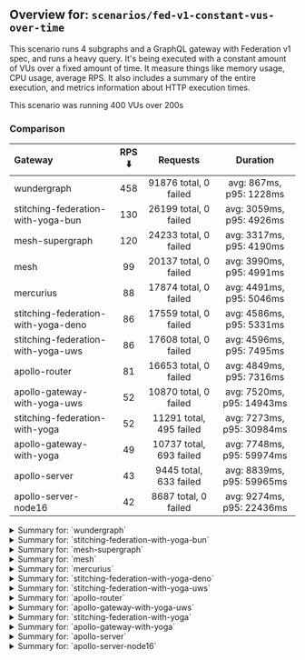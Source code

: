 ## Overview for: `scenarios/fed-v1-constant-vus-over-time`


This scenario runs 4 subgraphs and a GraphQL gateway with Federation v1 spec, and runs a heavy query. It's being executed with a constant amount of VUs over a fixed amount of time. It measure things like memory usage, CPU usage, average RPS. It also includes a summary of the entire execution, and metrics information about HTTP execution times.


This scenario was running 400 VUs over 200s


### Comparison


| Gateway                             | RPS ⬇️ |        Requests         |         Duration          |
| :---------------------------------- | :----: | :---------------------: | :-----------------------: |
| wundergraph                         |  458   |  91876 total, 0 failed  |  avg: 867ms, p95: 1228ms  |
| stitching-federation-with-yoga-bun  |  130   |  26199 total, 0 failed  | avg: 3059ms, p95: 4926ms  |
| mesh-supergraph                     |  120   |  24233 total, 0 failed  | avg: 3317ms, p95: 4190ms  |
| mesh                                |   99   |  20137 total, 0 failed  | avg: 3990ms, p95: 4991ms  |
| mercurius                           |   88   |  17874 total, 0 failed  | avg: 4491ms, p95: 5046ms  |
| stitching-federation-with-yoga-deno |   86   |  17559 total, 0 failed  | avg: 4586ms, p95: 5331ms  |
| stitching-federation-with-yoga-uws  |   86   |  17608 total, 0 failed  | avg: 4596ms, p95: 7495ms  |
| apollo-router                       |   81   |  16653 total, 0 failed  | avg: 4849ms, p95: 7316ms  |
| apollo-gateway-with-yoga-uws        |   52   |  10870 total, 0 failed  | avg: 7520ms, p95: 14943ms |
| stitching-federation-with-yoga      |   52   | 11291 total, 495 failed | avg: 7273ms, p95: 30984ms |
| apollo-gateway-with-yoga            |   49   | 10737 total, 693 failed | avg: 7748ms, p95: 59974ms |
| apollo-server                       |   43   | 9445 total, 633 failed  | avg: 8839ms, p95: 59965ms |
| apollo-server-node16                |   42   |  8687 total, 0 failed   | avg: 9274ms, p95: 22436ms |



<details>
  <summary>Summary for: `wundergraph`</summary>

  **K6 Output**




```
     ✓ response code was 200
     ✓ no graphql errors
     ✓ valid response structure

     checks.........................: 100.00% ✓ 275628     ✗ 0    
     data_received..................: 458 MB  2.3 MB/s
     data_sent......................: 109 MB  544 kB/s
     http_req_blocked...............: avg=396.67µs min=1.5µs    med=2.9µs    max=308.86ms p(90)=5.2µs   p(95)=7.4µs   
     http_req_connecting............: avg=372.63µs min=0s       med=0s       max=175.06ms p(90)=0s      p(95)=0s      
     http_req_duration..............: avg=867.22ms min=152.57ms med=844.96ms max=2.17s    p(90)=1.12s   p(95)=1.22s   
       { expected_response:true }...: avg=867.22ms min=152.57ms med=844.96ms max=2.17s    p(90)=1.12s   p(95)=1.22s   
   ✓ http_req_failed................: 0.00%   ✓ 0          ✗ 91876
     http_req_receiving.............: avg=5.62ms   min=21.9µs   med=53.2µs   max=682.71ms p(90)=315.2µs p(95)=8.65ms  
     http_req_sending...............: avg=1.24ms   min=9.29µs   med=16.7µs   max=581.59ms p(90)=52.5µs  p(95)=168.89µs
     http_req_tls_handshaking.......: avg=0s       min=0s       med=0s       max=0s       p(90)=0s      p(95)=0s      
     http_req_waiting...............: avg=860.35ms min=152.5ms  med=840.44ms max=1.97s    p(90)=1.11s   p(95)=1.21s   
     http_reqs......................: 91876   458.034728/s
     iteration_duration.............: avg=871.9ms  min=158.04ms med=848.6ms  max=2.32s    p(90)=1.13s   p(95)=1.23s   
     iterations.....................: 91876   458.034728/s
     vus............................: 400     min=400      max=400
     vus_max........................: 400     min=400      max=400
```


**Performance Overview**


<img src="https://imagedelivery.net/KYe9TScr4TldYHA48pczVg/c3e6c0c2-b014-4c07-c4ff-022b314d8800/public" alt="Performance Overview" />


**HTTP Overview**


<img src="https://imagedelivery.net/KYe9TScr4TldYHA48pczVg/c0f02be8-4ec1-43e0-69bd-9037c41f5800/public" alt="HTTP Overview" />


  </details>

<details>
  <summary>Summary for: `stitching-federation-with-yoga-bun`</summary>

  **K6 Output**




```
     ✓ response code was 200
     ✓ no graphql errors
     ✓ valid response structure

     checks.........................: 100.00% ✓ 78597      ✗ 0    
     data_received..................: 131 MB  650 kB/s
     data_sent......................: 31 MB   155 kB/s
     http_req_blocked...............: avg=499.17µs min=1µs      med=2.1µs  max=53.94ms p(90)=3.2µs  p(95)=5.5µs   
     http_req_connecting............: avg=490.43µs min=0s       med=0s     max=53.73ms p(90)=0s     p(95)=0s      
     http_req_duration..............: avg=3.05s    min=940.68ms med=2.93s  max=7.52s   p(90)=3.34s  p(95)=4.92s   
       { expected_response:true }...: avg=3.05s    min=940.68ms med=2.93s  max=7.52s   p(90)=3.34s  p(95)=4.92s   
   ✓ http_req_failed................: 0.00%   ✓ 0          ✗ 26199
     http_req_receiving.............: avg=724.82µs min=18.1µs   med=33.9µs max=157.7ms p(90)=61.8µs p(95)=173.45µs
     http_req_sending...............: avg=233.82µs min=6.2µs    med=11.6µs max=93.9ms  p(90)=27.2µs p(95)=107.61µs
     http_req_tls_handshaking.......: avg=0s       min=0s       med=0s     max=0s      p(90)=0s     p(95)=0s      
     http_req_waiting...............: avg=3.05s    min=938.75ms med=2.93s  max=7.52s   p(90)=3.34s  p(95)=4.92s   
     http_reqs......................: 26199   130.477053/s
     iteration_duration.............: avg=3.06s    min=986.37ms med=2.93s  max=7.53s   p(90)=3.34s  p(95)=4.94s   
     iterations.....................: 26199   130.477053/s
     vus............................: 400     min=400      max=400
     vus_max........................: 400     min=400      max=400
```


**Performance Overview**


<img src="https://imagedelivery.net/KYe9TScr4TldYHA48pczVg/1947365f-73f0-4a4d-0fbb-98412cd90200/public" alt="Performance Overview" />


**HTTP Overview**


<img src="https://imagedelivery.net/KYe9TScr4TldYHA48pczVg/e44b49b2-7e85-4c5e-0fda-774c88a01e00/public" alt="HTTP Overview" />


  </details>

<details>
  <summary>Summary for: `mesh-supergraph`</summary>

  **K6 Output**




```
     ✓ response code was 200
     ✗ no graphql errors
      ↳  99% — ✓ 24214 / ✗ 19
     ✗ valid response structure
      ↳  0% — ✓ 0 / ✗ 24233

     checks.........................: 66.64% ✓ 48447      ✗ 24252
     data_received..................: 122 MB 605 kB/s
     data_sent......................: 29 MB  143 kB/s
     http_req_blocked...............: avg=797.63µs min=900ns  med=2µs     max=116.43ms p(90)=2.9µs   p(95)=3.4µs  
     http_req_connecting............: avg=783.07µs min=0s     med=0s      max=116.04ms p(90)=0s      p(95)=0s     
     http_req_duration..............: avg=3.31s    min=1.66s  med=3.21s   max=8.35s    p(90)=3.8s    p(95)=4.18s  
       { expected_response:true }...: avg=3.31s    min=1.66s  med=3.21s   max=8.35s    p(90)=3.8s    p(95)=4.18s  
   ✓ http_req_failed................: 0.00%  ✓ 0          ✗ 24233
     http_req_receiving.............: avg=51.51µs  min=14.9µs med=38.29µs max=30.71ms  p(90)=62.18µs p(95)=71.54µs
     http_req_sending...............: avg=168.96µs min=6.3µs  med=12µs    max=116.08ms p(90)=21.7µs  p(95)=27.3µs 
     http_req_tls_handshaking.......: avg=0s       min=0s     med=0s      max=0s       p(90)=0s      p(95)=0s     
     http_req_waiting...............: avg=3.31s    min=1.66s  med=3.21s   max=8.35s    p(90)=3.8s    p(95)=4.18s  
     http_reqs......................: 24233  120.117577/s
     iteration_duration.............: avg=3.31s    min=1.66s  med=3.21s   max=8.36s    p(90)=3.8s    p(95)=4.19s  
     iterations.....................: 24233  120.117577/s
     vus............................: 303    min=303      max=400
     vus_max........................: 400    min=400      max=400
```


**Performance Overview**


<img src="https://imagedelivery.net/KYe9TScr4TldYHA48pczVg/7e5e3162-4fbf-4f2a-bc4c-e779c635c500/public" alt="Performance Overview" />


**HTTP Overview**


<img src="https://imagedelivery.net/KYe9TScr4TldYHA48pczVg/0cc4ee98-b654-498e-eb7e-c7f73562e400/public" alt="HTTP Overview" />


  </details>

<details>
  <summary>Summary for: `mesh`</summary>

  **K6 Output**




```
     ✓ response code was 200
     ✗ no graphql errors
      ↳  99% — ✓ 20055 / ✗ 82
     ✗ valid response structure
      ↳  99% — ✓ 20055 / ✗ 82

     checks.........................: 99.72% ✓ 60247     ✗ 164  
     data_received..................: 103 MB 510 kB/s
     data_sent......................: 24 MB  119 kB/s
     http_req_blocked...............: avg=611.15µs min=1.2µs  med=2.2µs  max=98.02ms p(90)=3.4µs   p(95)=4.3µs 
     http_req_connecting............: avg=598.14µs min=0s     med=0s     max=97.98ms p(90)=0s      p(95)=0s    
     http_req_duration..............: avg=3.99s    min=1.77s  med=3.88s  max=9.54s   p(90)=4.49s   p(95)=4.99s 
       { expected_response:true }...: avg=3.99s    min=1.77s  med=3.88s  max=9.54s   p(90)=4.49s   p(95)=4.99s 
   ✓ http_req_failed................: 0.00%  ✓ 0         ✗ 20137
     http_req_receiving.............: avg=69.22µs  min=19.9µs med=45.3µs max=55.3ms  p(90)=68.09µs p(95)=77.3µs
     http_req_sending...............: avg=109µs    min=6.9µs  med=12µs   max=53.78ms p(90)=25.6µs  p(95)=30µs  
     http_req_tls_handshaking.......: avg=0s       min=0s     med=0s     max=0s      p(90)=0s      p(95)=0s    
     http_req_waiting...............: avg=3.98s    min=1.77s  med=3.88s  max=9.54s   p(90)=4.49s   p(95)=4.99s 
     http_reqs......................: 20137  99.858376/s
     iteration_duration.............: avg=3.99s    min=1.77s  med=3.88s  max=9.57s   p(90)=4.49s   p(95)=4.99s 
     iterations.....................: 20137  99.858376/s
     vus............................: 286    min=286     max=400
     vus_max........................: 400    min=400     max=400
```


**Performance Overview**


<img src="https://imagedelivery.net/KYe9TScr4TldYHA48pczVg/dc1bf27d-83be-47f7-1e05-81b70b86f900/public" alt="Performance Overview" />


**HTTP Overview**


<img src="https://imagedelivery.net/KYe9TScr4TldYHA48pczVg/a9e5fb4b-d8e7-425f-4e90-e709b0850d00/public" alt="HTTP Overview" />


  </details>

<details>
  <summary>Summary for: `mercurius`</summary>

  **K6 Output**




```
     ✓ response code was 200
     ✓ no graphql errors
     ✓ valid response structure

     checks.........................: 100.00% ✓ 53622     ✗ 0    
     data_received..................: 90 MB   446 kB/s
     data_sent......................: 21 MB   105 kB/s
     http_req_blocked...............: avg=965.77µs min=1.1µs  med=2.4µs  max=84.22ms p(90)=3.4µs  p(95)=12.3µs 
     http_req_connecting............: avg=952.03µs min=0s     med=0s     max=84.18ms p(90)=0s     p(95)=0s     
     http_req_duration..............: avg=4.49s    min=1.39s  med=4.43s  max=9.03s   p(90)=4.7s   p(95)=5.04s  
       { expected_response:true }...: avg=4.49s    min=1.39s  med=4.43s  max=9.03s   p(90)=4.7s   p(95)=5.04s  
   ✓ http_req_failed................: 0.00%   ✓ 0         ✗ 17874
     http_req_receiving.............: avg=60.38µs  min=17.8µs med=52.6µs max=30.9ms  p(90)=75.6µs p(95)=81.1µs 
     http_req_sending...............: avg=248.94µs min=5.5µs  med=14.8µs max=35.62ms p(90)=29.2µs p(95)=39.93µs
     http_req_tls_handshaking.......: avg=0s       min=0s     med=0s     max=0s      p(90)=0s     p(95)=0s     
     http_req_waiting...............: avg=4.49s    min=1.39s  med=4.43s  max=9.03s   p(90)=4.7s   p(95)=5.04s  
     http_reqs......................: 17874   88.749007/s
     iteration_duration.............: avg=4.49s    min=1.4s   med=4.43s  max=9.1s    p(90)=4.7s   p(95)=5.04s  
     iterations.....................: 17874   88.749007/s
     vus............................: 226     min=226     max=400
     vus_max........................: 400     min=400     max=400
```


**Performance Overview**


<img src="https://imagedelivery.net/KYe9TScr4TldYHA48pczVg/54a095aa-ff4a-4926-1fcb-f2e305721f00/public" alt="Performance Overview" />


**HTTP Overview**


<img src="https://imagedelivery.net/KYe9TScr4TldYHA48pczVg/18b66b10-c799-41f7-c9bf-b5806222e900/public" alt="HTTP Overview" />


  </details>

<details>
  <summary>Summary for: `stitching-federation-with-yoga-deno`</summary>

  **K6 Output**




```
     ✓ response code was 200
     ✗ no graphql errors
      ↳  99% — ✓ 17529 / ✗ 30
     ✗ valid response structure
      ↳  99% — ✓ 17529 / ✗ 30

     checks.........................: 99.88% ✓ 52617     ✗ 60   
     data_received..................: 88 MB  437 kB/s
     data_sent......................: 21 MB  103 kB/s
     http_req_blocked...............: avg=924.17µs min=1µs    med=2.29µs max=69.79ms p(90)=3.72µs p(95)=5.6µs   
     http_req_connecting............: avg=904.53µs min=0s     med=0s     max=61.51ms p(90)=0s     p(95)=0s      
     http_req_duration..............: avg=4.58s    min=2.27s  med=4.53s  max=8s      p(90)=4.85s  p(95)=5.33s   
       { expected_response:true }...: avg=4.58s    min=2.27s  med=4.53s  max=8s      p(90)=4.85s  p(95)=5.33s   
   ✓ http_req_failed................: 0.00%  ✓ 0         ✗ 17559
     http_req_receiving.............: avg=114.21µs min=17.2µs med=33.8µs max=43.49ms p(90)=83.1µs p(95)=111.7µs 
     http_req_sending...............: avg=205.17µs min=6.3µs  med=12.9µs max=76.67ms p(90)=29.5µs p(95)=107.11µs
     http_req_tls_handshaking.......: avg=0s       min=0s     med=0s     max=0s      p(90)=0s     p(95)=0s      
     http_req_waiting...............: avg=4.58s    min=2.27s  med=4.53s  max=8s      p(90)=4.85s  p(95)=5.32s   
     http_reqs......................: 17559  86.835738/s
     iteration_duration.............: avg=4.58s    min=2.27s  med=4.53s  max=8.06s   p(90)=4.86s  p(95)=5.33s   
     iterations.....................: 17559  86.835738/s
     vus............................: 181    min=181     max=400
     vus_max........................: 400    min=400     max=400
```


**Performance Overview**


<img src="https://imagedelivery.net/KYe9TScr4TldYHA48pczVg/f69a2341-5a1d-47db-6d62-7c87561c9c00/public" alt="Performance Overview" />


**HTTP Overview**


<img src="https://imagedelivery.net/KYe9TScr4TldYHA48pczVg/04068cf1-b4ec-4889-436b-e963e30a5400/public" alt="HTTP Overview" />


  </details>

<details>
  <summary>Summary for: `stitching-federation-with-yoga-uws`</summary>

  **K6 Output**




```
     ✓ response code was 200
     ✗ no graphql errors
      ↳  98% — ✓ 17357 / ✗ 251
     ✗ valid response structure
      ↳  98% — ✓ 17357 / ✗ 251

     checks.........................: 99.04% ✓ 52322     ✗ 502  
     data_received..................: 93 MB  455 kB/s
     data_sent......................: 21 MB  103 kB/s
     http_req_blocked...............: avg=813.58µs min=900ns   med=2µs     max=66.66ms p(90)=3.3µs   p(95)=5.2µs  
     http_req_connecting............: avg=804.81µs min=0s      med=0s      max=66.53ms p(90)=0s      p(95)=0s     
     http_req_duration..............: avg=4.59s    min=2.19s   med=3.99s   max=10.41s  p(90)=6.58s   p(95)=7.49s  
       { expected_response:true }...: avg=4.59s    min=2.19s   med=3.99s   max=10.41s  p(90)=6.58s   p(95)=7.49s  
   ✓ http_req_failed................: 0.00%  ✓ 0         ✗ 17608
     http_req_receiving.............: avg=58.02µs  min=17.39µs med=41µs    max=29.82ms p(90)=70.22µs p(95)=81.69µs
     http_req_sending...............: avg=149.46µs min=6.3µs   med=11.99µs max=87.2ms  p(90)=26.6µs  p(95)=35.56µs
     http_req_tls_handshaking.......: avg=0s       min=0s      med=0s      max=0s      p(90)=0s      p(95)=0s     
     http_req_waiting...............: avg=4.59s    min=2.19s   med=3.99s   max=10.41s  p(90)=6.58s   p(95)=7.49s  
     http_reqs......................: 17608  86.370209/s
     iteration_duration.............: avg=4.59s    min=2.19s   med=3.99s   max=10.41s  p(90)=6.59s   p(95)=7.49s  
     iterations.....................: 17608  86.370209/s
     vus............................: 5      min=5       max=400
     vus_max........................: 400    min=400     max=400
```


**Performance Overview**


<img src="https://imagedelivery.net/KYe9TScr4TldYHA48pczVg/6832de78-30ac-4152-8db6-f43a4f76f700/public" alt="Performance Overview" />


**HTTP Overview**


<img src="https://imagedelivery.net/KYe9TScr4TldYHA48pczVg/18c3bbb8-69e8-4fe8-e091-905282cfee00/public" alt="HTTP Overview" />


  </details>

<details>
  <summary>Summary for: `apollo-router`</summary>

  **K6 Output**




```
     ✓ response code was 200
     ✗ no graphql errors
      ↳  99% — ✓ 16573 / ✗ 80
     ✗ valid response structure
      ↳  99% — ✓ 16573 / ✗ 80

     checks.........................: 99.67% ✓ 49799     ✗ 160  
     data_received..................: 83 MB  407 kB/s
     data_sent......................: 20 MB  97 kB/s
     http_req_blocked...............: avg=1.51ms   min=1.3µs  med=2.6µs  max=137.75ms p(90)=4.5µs   p(95)=19.4µs  
     http_req_connecting............: avg=1.49ms   min=0s     med=0s     max=137.68ms p(90)=0s      p(95)=0s      
     http_req_duration..............: avg=4.84s    min=2.1s   med=4.58s  max=11.82s   p(90)=6.43s   p(95)=7.31s   
       { expected_response:true }...: avg=4.84s    min=2.1s   med=4.58s  max=11.82s   p(90)=6.43s   p(95)=7.31s   
   ✓ http_req_failed................: 0.00%  ✓ 0         ✗ 16653
     http_req_receiving.............: avg=247.23µs min=23.3µs med=55.7µs max=99.25ms  p(90)=108.3µs p(95)=144.53µs
     http_req_sending...............: avg=550.28µs min=8.2µs  med=15.6µs max=136.21ms p(90)=44.7µs  p(95)=116.19µs
     http_req_tls_handshaking.......: avg=0s       min=0s     med=0s     max=0s       p(90)=0s      p(95)=0s      
     http_req_waiting...............: avg=4.84s    min=2.1s   med=4.58s  max=11.79s   p(90)=6.43s   p(95)=7.31s   
     http_reqs......................: 16653  81.770459/s
     iteration_duration.............: avg=4.85s    min=2.1s   med=4.58s  max=11.91s   p(90)=6.43s   p(95)=7.33s   
     iterations.....................: 16653  81.770459/s
     vus............................: 12     min=12      max=400
     vus_max........................: 400    min=400     max=400
```


**Performance Overview**


<img src="https://imagedelivery.net/KYe9TScr4TldYHA48pczVg/05184556-0134-4f7c-eacc-e95d67e30400/public" alt="Performance Overview" />


**HTTP Overview**


<img src="https://imagedelivery.net/KYe9TScr4TldYHA48pczVg/43e94601-8425-4739-769d-597ca007af00/public" alt="HTTP Overview" />


  </details>

<details>
  <summary>Summary for: `apollo-gateway-with-yoga-uws`</summary>

  **K6 Output**




```
     ✓ response code was 200
     ✗ no graphql errors
      ↳  75% — ✓ 8241 / ✗ 2629
     ✗ valid response structure
      ↳  75% — ✓ 8241 / ✗ 2629

     checks.........................: 83.87% ✓ 27352     ✗ 5258 
     data_received..................: 50 MB  241 kB/s
     data_sent......................: 13 MB  63 kB/s
     http_req_blocked...............: avg=2.27ms   min=1.3µs    med=2.7µs  max=110.13ms p(90)=4.4µs   p(95)=18.4µs  
     http_req_connecting............: avg=2.23ms   min=0s       med=0s     max=97.43ms  p(90)=0s      p(95)=0s      
     http_req_duration..............: avg=7.52s    min=944.23ms med=7s     max=23.46s   p(90)=13.33s  p(95)=14.94s  
       { expected_response:true }...: avg=7.52s    min=944.23ms med=7s     max=23.46s   p(90)=13.33s  p(95)=14.94s  
   ✓ http_req_failed................: 0.00%  ✓ 0         ✗ 10870
     http_req_receiving.............: avg=77.69µs  min=19.2µs   med=55.4µs max=28.12ms  p(90)=82.71µs p(95)=96.56µs 
     http_req_sending...............: avg=287.36µs min=7.7µs    med=15.3µs max=88.38ms  p(90)=35.3µs  p(95)=197.51µs
     http_req_tls_handshaking.......: avg=0s       min=0s       med=0s     max=0s       p(90)=0s      p(95)=0s      
     http_req_waiting...............: avg=7.51s    min=944.13ms med=7s     max=23.46s   p(90)=13.32s  p(95)=14.94s  
     http_reqs......................: 10870  52.739147/s
     iteration_duration.............: avg=7.52s    min=945.1ms  med=7s     max=23.46s   p(90)=13.37s  p(95)=14.94s  
     iterations.....................: 10870  52.739147/s
     vus............................: 147    min=147     max=400
     vus_max........................: 400    min=400     max=400
```


**Performance Overview**


<img src="https://imagedelivery.net/KYe9TScr4TldYHA48pczVg/0dac2118-fd40-44b7-00ef-9cf512a37100/public" alt="Performance Overview" />


**HTTP Overview**


<img src="https://imagedelivery.net/KYe9TScr4TldYHA48pczVg/d49b9489-7569-435a-1eed-a1b450da7e00/public" alt="HTTP Overview" />


  </details>

<details>
  <summary>Summary for: `stitching-federation-with-yoga`</summary>

  **K6 Output**




```
     ✗ response code was 200
      ↳  95% — ✓ 10796 / ✗ 495
     ✗ no graphql errors
      ↳  91% — ✓ 10361 / ✗ 930
     ✗ valid response structure
      ↳  95% — ✓ 10361 / ✗ 435

     checks.........................: 94.42% ✓ 31518     ✗ 1860 
     data_received..................: 58 MB  271 kB/s
     data_sent......................: 13 MB  62 kB/s
     http_req_blocked...............: avg=2.92ms   min=1.4µs med=2.9µs  max=137.4ms p(90)=23.2µs  p(95)=7.28ms 
     http_req_connecting............: avg=2.84ms   min=0s    med=0s     max=129.5ms p(90)=0s      p(95)=6.21ms 
     http_req_duration..............: avg=7.27s    min=2.76s med=4.12s  max=1m0s    p(90)=6.39s   p(95)=30.98s 
       { expected_response:true }...: avg=4.85s    min=2.76s med=4.11s  max=59.28s  p(90)=5.51s   p(95)=6.69s  
   ✓ http_req_failed................: 4.38%  ✓ 495       ✗ 10796
     http_req_receiving.............: avg=95.02µs  min=0s    med=69.5µs max=45.61ms p(90)=117.8µs p(95)=158.8µs
     http_req_sending...............: avg=483.39µs min=9.1µs med=18.5µs max=51.21ms p(90)=74.7µs  p(95)=947.7µs
     http_req_tls_handshaking.......: avg=0s       min=0s    med=0s     max=0s      p(90)=0s      p(95)=0s     
     http_req_waiting...............: avg=7.27s    min=2.76s med=4.12s  max=1m0s    p(90)=6.39s   p(95)=30.98s 
     http_reqs......................: 11291  52.538948/s
     iteration_duration.............: avg=7.28s    min=2.76s med=4.12s  max=1m0s    p(90)=6.39s   p(95)=30.99s 
     iterations.....................: 11291  52.538948/s
     vus............................: 23     min=23      max=400
     vus_max........................: 400    min=400     max=400
```


**Performance Overview**


<img src="https://imagedelivery.net/KYe9TScr4TldYHA48pczVg/844c8875-afaf-4f55-b79e-b69ff8fd9900/public" alt="Performance Overview" />


**HTTP Overview**


<img src="https://imagedelivery.net/KYe9TScr4TldYHA48pczVg/ccf55b12-77bb-47ac-5656-6403b4daf500/public" alt="HTTP Overview" />


  </details>

<details>
  <summary>Summary for: `apollo-gateway-with-yoga`</summary>

  **K6 Output**




```
     ✗ response code was 200
      ↳  93% — ✓ 10044 / ✗ 693
     ✗ no graphql errors
      ↳  92% — ✓ 9969 / ✗ 768
     ✗ valid response structure
      ↳  99% — ✓ 9969 / ✗ 75

     checks.........................: 95.12% ✓ 29982     ✗ 1536 
     data_received..................: 50 MB  234 kB/s
     data_sent......................: 13 MB  59 kB/s
     http_req_blocked...............: avg=3.11ms   min=1.6µs    med=3.2µs  max=212.25ms p(90)=155.47µs p(95)=9.15ms  
     http_req_connecting............: avg=3.04ms   min=0s       med=0s     max=202.57ms p(90)=88.88µs  p(95)=8.1ms   
     http_req_duration..............: avg=7.74s    min=997.19ms med=3.31s  max=1m0s     p(90)=5.36s    p(95)=59.97s  
       { expected_response:true }...: avg=4.14s    min=997.19ms med=3.28s  max=59.6s    p(90)=3.88s    p(95)=4.48s   
   ✓ http_req_failed................: 6.45%  ✓ 693       ✗ 10044
     http_req_receiving.............: avg=70.67µs  min=0s       med=67.6µs max=5.65ms   p(90)=96.7µs   p(95)=109.92µs
     http_req_sending...............: avg=547.39µs min=8.5µs    med=19µs   max=187.2ms  p(90)=77.96µs  p(95)=467.77µs
     http_req_tls_handshaking.......: avg=0s       min=0s       med=0s     max=0s       p(90)=0s       p(95)=0s      
     http_req_waiting...............: avg=7.74s    min=997.1ms  med=3.31s  max=1m0s     p(90)=5.35s    p(95)=59.97s  
     http_reqs......................: 10737  49.824782/s
     iteration_duration.............: avg=7.75s    min=998.02ms med=3.31s  max=1m0s     p(90)=5.37s    p(95)=1m0s    
     iterations.....................: 10737  49.824782/s
     vus............................: 43     min=43      max=400
     vus_max........................: 400    min=400     max=400
```


**Performance Overview**


<img src="https://imagedelivery.net/KYe9TScr4TldYHA48pczVg/59127133-9c11-411f-da73-8cd5badc1400/public" alt="Performance Overview" />


**HTTP Overview**


<img src="https://imagedelivery.net/KYe9TScr4TldYHA48pczVg/c737ec13-347b-487b-86bf-2a1d27a71000/public" alt="HTTP Overview" />


  </details>

<details>
  <summary>Summary for: `apollo-server`</summary>

  **K6 Output**




```
     ✗ response code was 200
      ↳  93% — ✓ 8812 / ✗ 633
     ✗ no graphql errors
      ↳  90% — ✓ 8574 / ✗ 871
     ✗ valid response structure
      ↳  97% — ✓ 8574 / ✗ 238

     checks.........................: 93.71% ✓ 25960     ✗ 1742 
     data_received..................: 45 MB  207 kB/s
     data_sent......................: 11 MB  52 kB/s
     http_req_blocked...............: avg=3.58ms   min=1.5µs med=2.8µs  max=114.45ms p(90)=554.02µs p(95)=26.77ms 
     http_req_connecting............: avg=3.45ms   min=0s    med=0s     max=106.48ms p(90)=424.88µs p(95)=20.94ms 
     http_req_duration..............: avg=8.83s    min=1.77s med=4.23s  max=1m0s     p(90)=6.76s    p(95)=59.96s  
       { expected_response:true }...: avg=5.16s    min=1.77s med=4.2s   max=57.67s   p(90)=4.96s    p(95)=5.7s    
   ✓ http_req_failed................: 6.70%  ✓ 633       ✗ 8812 
     http_req_receiving.............: avg=81.19µs  min=0s    med=69.7µs max=11.09ms  p(90)=112.8µs  p(95)=138.38µs
     http_req_sending...............: avg=851.88µs min=8.2µs med=17.7µs max=88.79ms  p(90)=105.42µs p(95)=1.18ms  
     http_req_tls_handshaking.......: avg=0s       min=0s    med=0s     max=0s       p(90)=0s       p(95)=0s      
     http_req_waiting...............: avg=8.83s    min=1.77s med=4.23s  max=1m0s     p(90)=6.76s    p(95)=59.96s  
     http_reqs......................: 9445   43.384577/s
     iteration_duration.............: avg=8.84s    min=1.77s med=4.23s  max=1m0s     p(90)=6.76s    p(95)=1m0s    
     iterations.....................: 9445   43.384577/s
     vus............................: 43     min=43      max=400
     vus_max........................: 400    min=400     max=400
```


**Performance Overview**


<img src="https://imagedelivery.net/KYe9TScr4TldYHA48pczVg/6201b4bd-586c-4021-4ebb-b5e1e5d80a00/public" alt="Performance Overview" />


**HTTP Overview**


<img src="https://imagedelivery.net/KYe9TScr4TldYHA48pczVg/badccab9-3806-45d2-f436-d238ebdc6700/public" alt="HTTP Overview" />


  </details>

<details>
  <summary>Summary for: `apollo-server-node16`</summary>

  **K6 Output**




```
     ✓ response code was 200
     ✗ no graphql errors
      ↳  63% — ✓ 5523 / ✗ 3164
     ✗ valid response structure
      ↳  63% — ✓ 5523 / ✗ 3164

     checks.........................: 75.71% ✓ 19733    ✗ 6328 
     data_received..................: 40 MB  195 kB/s
     data_sent......................: 10 MB  51 kB/s
     http_req_blocked...............: avg=2.4ms    min=1.3µs    med=2.6µs  max=116.15ms p(90)=4.3µs  p(95)=44.67µs 
     http_req_connecting............: avg=2.37ms   min=0s       med=0s     max=116.1ms  p(90)=0s     p(95)=0s      
     http_req_duration..............: avg=9.27s    min=764.54ms med=7.41s  max=29.39s   p(90)=19.49s p(95)=22.43s  
       { expected_response:true }...: avg=9.27s    min=764.54ms med=7.41s  max=29.39s   p(90)=19.49s p(95)=22.43s  
   ✓ http_req_failed................: 0.00%  ✓ 0        ✗ 8687 
     http_req_receiving.............: avg=71.33µs  min=27.6µs   med=58.8µs max=13.78ms  p(90)=93µs   p(95)=108.5µs 
     http_req_sending...............: avg=423.16µs min=10.3µs   med=15.4µs max=72.53ms  p(90)=44µs   p(95)=500.89µs
     http_req_tls_handshaking.......: avg=0s       min=0s       med=0s     max=0s       p(90)=0s     p(95)=0s      
     http_req_waiting...............: avg=9.27s    min=764.45ms med=7.41s  max=29.39s   p(90)=19.49s p(95)=22.43s  
     http_reqs......................: 8687   42.82452/s
     iteration_duration.............: avg=9.27s    min=765.25ms med=7.41s  max=29.39s   p(90)=19.49s p(95)=22.43s  
     iterations.....................: 8687   42.82452/s
     vus............................: 14     min=14     max=400
     vus_max........................: 400    min=400    max=400
```


**Performance Overview**


<img src="https://imagedelivery.net/KYe9TScr4TldYHA48pczVg/872831fa-c7ef-4cb5-0475-c44a8b36b200/public" alt="Performance Overview" />


**HTTP Overview**


<img src="https://imagedelivery.net/KYe9TScr4TldYHA48pczVg/9e0b7c33-18bb-4a1e-96ff-a9681f1e9700/public" alt="HTTP Overview" />


  </details>